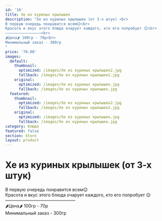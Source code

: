 ```yaml
---
id: '16'
title: Хе из куриных крылышек
description: "Хе из куриных крылышек (от 3-х штук) <br>
В первую очередь понравится всем😉<br>
Красота и вкус этого блюда очарует каждого, кто его попробует 😉<br>
————————————————<br>
🌶Цена🌶 100гр - 70р<br>
Минимальный заказ - 300гр
"
price: '70.00'
images:
  default:
    thumbnail:
      optimized: /images/Хе из куриных крылышек2.jpg
      fallback: /images/Хе из куриных крылышек2.jpg
    original:
      optimized: /images/Хе из куриных крылышек.jpg
      fallback: /images/Хе из куриных крылышек.jpg
  featured:
    thumbnail:
      optimized: /images/Хе из куриных крылышек2.jpg
      fallback: /images/Хе из куриных крылышек2.jpg
    original:
      optimized: /images/Хе из куриных крылышек.jpg
      fallback: /images/Хе из куриных крылышек.jpg
category: блюдо
featured: false
section: Store
layout: product
---
```


# Хе из куриных крылышек (от 3-х штук) <br>
В первую очередь понравится всем😉<br>
Красота и вкус этого блюда очарует каждого, кто его попробует 😉<br>
————————————————<br>
🌶Цена🌶 100гр - 70р<br>
Минимальный заказ - 300гр
